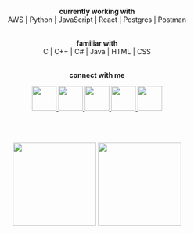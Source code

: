 <div align="center">

  <text><b>currently working with</b></text>
  <br/>
  <text>AWS | Python | JavaScript | React | Postgres | Postman</text>
  <br/><br/>

  <text><b>familiar with</b></text>
  <br/>
  <text>C | C++ | C# | Java | HTML | CSS </text>
  <br/><br/>

  <text><b>connect with me</b></text>
  <br/>
  <!--
  <a title="View my website" href="STILL PENDING">
    <img src="https://cdn3.iconfinder.com/data/icons/colorful-guache-social-media-logos-1/159/social-media_web-256.png" width="50" height="50" />
  </a>
  <a title="Read my blogs on DEV" href="https://dev.to/jlohani">
    <img src="https://cdn3.iconfinder.com/data/icons/logos-and-brands-adobe/512/84_Dev-512.png" width="50" height="50" />
  </a> -->

  <a title="View my profile on LinkedIn" href="https://www.linkedin.com/in/jayant-lohani-85486168/">
    <img src="https://cdn4.iconfinder.com/data/icons/social-media-and-logos-11/32/Logo_LinkedIn-512.png" width="50" height="50" />
  </a>

  <a title="Email me" href="mailto:lohanijayant123@gmail.com">
    <img src="https://cdn4.iconfinder.com/data/icons/social-media-and-logos-11/32/Logo_Gmail_envelope_letter_email-512.png" width="50" height="50" />
  </a>

  <a title="View my Twitter profile" href="https://twitter.com/JayantLohani">
    <img src="https://cdn4.iconfinder.com/data/icons/social-media-and-logos-11/32/Logo_Twitter_bird-512.png" width="50" height="50" />
  </a>

  <a title="View my Instagram profile" href="https://instagram.com/jayant.lohani">
    <img src="https://cdn4.iconfinder.com/data/icons/social-media-and-logos-11/32/Logo_Instagram-512.png" width="50" height="50" />
  </a>

  <a title="Ping me on Telegram" href="https://t.me/JayantLohani">
    <img src="https://cdn4.iconfinder.com/data/icons/social-media-and-logos-11/32/Logo_telegram_Airplane_Air_plane_paper_airplane-22-512.png" width="50" height="50" />
  </a>

  <br/><br/>

  <img src="https://github-readme-stats.vercel.app/api?username=jlohani&show_icons=true,prs&cache_seconds=86400&theme=algolia" height="170px">

  <img src="https://github-readme-stats.vercel.app/api/top-langs/?username=jlohani&layout=compact&theme=algolia" height="170px">

</div>
